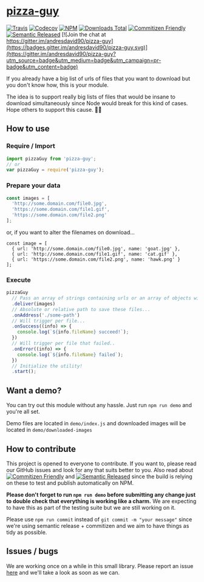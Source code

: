 # [pizza-guy](https://youtu.be/1uXrXTSASK0)

[![Travis](https://img.shields.io/travis/andresdavid90/pizza-guy.svg?style=flat-square)](https://travis-ci.org/andresdavid90/pizza-guy)
[![Codecov](https://img.shields.io/codecov/c/github/andresdavid90/pizza-guy.svg?style=flat-square)](https://codecov.io/github/andresdavid90/pizza-guy)
[![NPM](https://img.shields.io/npm/v/pizza-guy.svg?style=flat-square)](https://www.npmjs.com/package/pizza-guy)
[![Downloads Total](https://img.shields.io/npm/dt/pizza-guy.svg?style=flat-square)](https://www.npmjs.com/package/pizza-guy)
[![Commitizen Friendly](https://img.shields.io/badge/commitizen-friendly-brightgreen.svg)](http://commitizen.github.io/cz-cli/)
[![Semantic Released](https://img.shields.io/badge/%20%20%F0%9F%93%A6%F0%9F%9A%80-semantic--release-e10079.svg)](https://github.com/semantic-release/semantic-release)
[![Join the chat at https://gitter.im/andresdavid90/pizza-guy](https://badges.gitter.im/andresdavid90/pizza-guy.svg)](https://gitter.im/andresdavid90/pizza-guy?utm_source=badge&utm_medium=badge&utm_campaign=pr-badge&utm_content=badge)


If you already have a big list of urls of files that you want to download but you don't know how, this is your module.

The idea is to support really big lists of files that would be insane to download simultaneously since Node would break for this kind of cases. Hope others to support this cause. ✌🏻

## How to use

### Require / Import

```javascript
import pizzaGuy from 'pizza-guy';
// or
var pizzaGuy = require('pizza-guy');
```

### Prepare your data
```javascript
const images = [
  'http://some.domain.com/file0.jpg',
  'https://some.domain.com/file1.gif',
  'https://some.domain.com/file2.png'
];
```
or, if you want to alter the filenames on download...

```
const image = [
  { url: 'http://some.domain.com/file0.jpg', name: 'goat.jpg' },
  { url: 'http://some.domain.com/file1.gif', name: 'cat.gif' },
  { url: 'https://some.domain.com/file2.png', name: 'hawk.png' }
];
```

### Execute
```javascript
pizzaGuy
  // Pass an array of strings containing urls or an array of objects with urls and names...
  .deliver(images)
  // Absolute or relative path to save these files...
  .onAddress('./some-path')
  // Will trigger per file...
  .onSuccess((info) => {
    console.log(`${info.fileName} succeed!`);
  })
  // Will trigger per file that failed..
  .onError((info) => {
    console.log(`${info.fileName} failed`);
  })
  // Initialize the utility!
  .start();
```

## Want a demo?
You can try out this module without any hassle. Just run `npm run demo` and you're all set.

Demo files are located in `demo/index.js` and downloaded images will be located in `demo/downloaded-images`

## How to contribute
This project is opened to everyone to contribute. If you want to, please read our GitHub issues and look for any that suits better to you. Also read about [![Commitizen Friendly](https://img.shields.io/badge/commitizen-friendly-brightgreen.svg)](http://commitizen.github.io/cz-cli/) and
[![Semantic Released](https://img.shields.io/badge/%20%20%F0%9F%93%A6%F0%9F%9A%80-semantic--release-e10079.svg)](https://github.com/semantic-release/semantic-release) since the build is relying on these to test and publish automatically on NPM.

**Please don't forget to run `npm run demo` before submitting any change just to double check that everything is working like a charm.** We are expecting to have this as part of the testing suite but we are still working on it.

Please use `npm run commit` instead of `git commit -m "your message"` since we're using semantic release + commitizen and we aim to have things as tidy as possible.

## Issues / bugs
We are working once on a while in this small library. Please report an issue [here](https://github.com/andresdavid90/pizza-guy/issues) and we'll take a look as soon as we can.
